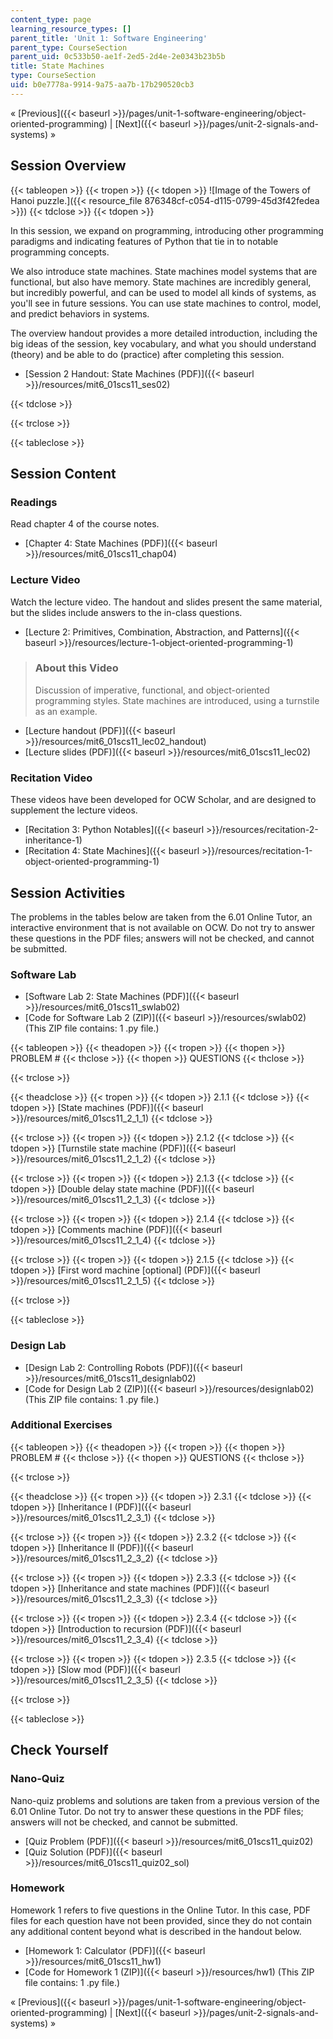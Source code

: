 ```yaml
---
content_type: page
learning_resource_types: []
parent_title: 'Unit 1: Software Engineering'
parent_type: CourseSection
parent_uid: 0c533b50-ae1f-2ed5-2d4e-2e0343b23b5b
title: State Machines
type: CourseSection
uid: b0e7778a-9914-9a75-aa7b-17b290520cb3
---
```


« [Previous]({{< baseurl >}}/pages/unit-1-software-engineering/object-oriented-programming) | [Next]({{< baseurl >}}/pages/unit-2-signals-and-systems) »

Session Overview
----------------

{{< tableopen >}}
{{< tropen >}}
{{< tdopen >}}
![Image of the Towers of Hanoi puzzle.]({{< resource_file 876348cf-c054-d115-0799-45d3f42fedea >}})
{{< tdclose >}}
{{< tdopen >}}


In this session, we expand on programming, introducing other programming paradigms and indicating features of Python that tie in to notable programming concepts.

We also introduce state machines. State machines model systems that are functional, but also have memory. State machines are incredibly general, but incredibly powerful, and can be used to model all kinds of systems, as you'll see in future sessions. You can use state machines to control, model, and predict behaviors in systems.

The overview handout provides a more detailed introduction, including the big ideas of the session, key vocabulary, and what you should understand (theory) and be able to do (practice) after completing this session.

*   [Session 2 Handout: State Machines (PDF)]({{< baseurl >}}/resources/mit6_01scs11_ses02)


{{< tdclose >}}

{{< trclose >}}

{{< tableclose >}}

Session Content
---------------

### Readings

Read chapter 4 of the course notes.

*   [Chapter 4: State Machines (PDF)]({{< baseurl >}}/resources/mit6_01scs11_chap04)

### Lecture Video

Watch the lecture video. The handout and slides present the same material, but the slides include answers to the in-class questions.

*   [Lecture 2: Primitives, Combination, Abstraction, and Patterns]({{< baseurl >}}/resources/lecture-1-object-oriented-programming-1)

> ### About this Video
> 
> Discussion of imperative, functional, and object-oriented programming styles. State machines are introduced, using a turnstile as an example.

*   [Lecture handout (PDF)]({{< baseurl >}}/resources/mit6_01scs11_lec02_handout)
*   [Lecture slides (PDF)]({{< baseurl >}}/resources/mit6_01scs11_lec02)

### Recitation Video

These videos have been developed for OCW Scholar, and are designed to supplement the lecture videos.

*   [Recitation 3: Python Notables]({{< baseurl >}}/resources/recitation-2-inheritance-1)
*   [Recitation 4: State Machines]({{< baseurl >}}/resources/recitation-1-object-oriented-programming-1)

Session Activities
------------------

The problems in the tables below are taken from the 6.01 Online Tutor, an interactive environment that is not available on OCW. Do not try to answer these questions in the PDF files; answers will not be checked, and cannot be submitted.

### Software Lab

*   [Software Lab 2: State Machines (PDF)]({{< baseurl >}}/resources/mit6_01scs11_swlab02)
*   [Code for Software Lab 2 (ZIP)]({{< baseurl >}}/resources/swlab02) (This ZIP file contains: 1 .py file.)

{{< tableopen >}}
{{< theadopen >}}
{{< tropen >}}
{{< thopen >}}
PROBLEM #
{{< thclose >}}
{{< thopen >}}
QUESTIONS
{{< thclose >}}

{{< trclose >}}

{{< theadclose >}}
{{< tropen >}}
{{< tdopen >}}
2.1.1
{{< tdclose >}}
{{< tdopen >}}
[State machines (PDF)]({{< baseurl >}}/resources/mit6_01scs11_2_1_1)
{{< tdclose >}}

{{< trclose >}}
{{< tropen >}}
{{< tdopen >}}
2.1.2
{{< tdclose >}}
{{< tdopen >}}
[Turnstile state machine (PDF)]({{< baseurl >}}/resources/mit6_01scs11_2_1_2)
{{< tdclose >}}

{{< trclose >}}
{{< tropen >}}
{{< tdopen >}}
2.1.3
{{< tdclose >}}
{{< tdopen >}}
[Double delay state machine (PDF)]({{< baseurl >}}/resources/mit6_01scs11_2_1_3)
{{< tdclose >}}

{{< trclose >}}
{{< tropen >}}
{{< tdopen >}}
2.1.4
{{< tdclose >}}
{{< tdopen >}}
[Comments machine (PDF)]({{< baseurl >}}/resources/mit6_01scs11_2_1_4)
{{< tdclose >}}

{{< trclose >}}
{{< tropen >}}
{{< tdopen >}}
2.1.5
{{< tdclose >}}
{{< tdopen >}}
[First word machine \[optional\] (PDF)]({{< baseurl >}}/resources/mit6_01scs11_2_1_5)
{{< tdclose >}}

{{< trclose >}}

{{< tableclose >}}

### Design Lab

*   [Design Lab 2: Controlling Robots (PDF)]({{< baseurl >}}/resources/mit6_01scs11_designlab02)
*   [Code for Design Lab 2 (ZIP)]({{< baseurl >}}/resources/designlab02) (This ZIP file contains: 1 .py file.)

### Additional Exercises

{{< tableopen >}}
{{< theadopen >}}
{{< tropen >}}
{{< thopen >}}
PROBLEM #
{{< thclose >}}
{{< thopen >}}
QUESTIONS
{{< thclose >}}

{{< trclose >}}

{{< theadclose >}}
{{< tropen >}}
{{< tdopen >}}
2.3.1
{{< tdclose >}}
{{< tdopen >}}
[Inheritance I (PDF)]({{< baseurl >}}/resources/mit6_01scs11_2_3_1)
{{< tdclose >}}

{{< trclose >}}
{{< tropen >}}
{{< tdopen >}}
2.3.2
{{< tdclose >}}
{{< tdopen >}}
[Inheritance II (PDF)]({{< baseurl >}}/resources/mit6_01scs11_2_3_2)
{{< tdclose >}}

{{< trclose >}}
{{< tropen >}}
{{< tdopen >}}
2.3.3
{{< tdclose >}}
{{< tdopen >}}
[Inheritance and state machines (PDF)]({{< baseurl >}}/resources/mit6_01scs11_2_3_3)
{{< tdclose >}}

{{< trclose >}}
{{< tropen >}}
{{< tdopen >}}
2.3.4
{{< tdclose >}}
{{< tdopen >}}
[Introduction to recursion (PDF)]({{< baseurl >}}/resources/mit6_01scs11_2_3_4)
{{< tdclose >}}

{{< trclose >}}
{{< tropen >}}
{{< tdopen >}}
2.3.5
{{< tdclose >}}
{{< tdopen >}}
[Slow mod (PDF)]({{< baseurl >}}/resources/mit6_01scs11_2_3_5)
{{< tdclose >}}

{{< trclose >}}

{{< tableclose >}}

Check Yourself
--------------

### Nano-Quiz

Nano-quiz problems and solutions are taken from a previous version of the 6.01 Online Tutor. Do not try to answer these questions in the PDF files; answers will not be checked, and cannot be submitted.

*   [Quiz Problem (PDF)]({{< baseurl >}}/resources/mit6_01scs11_quiz02)
*   [Quiz Solution (PDF)]({{< baseurl >}}/resources/mit6_01scs11_quiz02_sol)

### Homework

Homework 1 refers to five questions in the Online Tutor. In this case, PDF files for each question have not been provided, since they do not contain any additional content beyond what is described in the handout below.

*   [Homework 1: Calculator (PDF)]({{< baseurl >}}/resources/mit6_01scs11_hw1)
*   [Code for Homework 1 (ZIP)]({{< baseurl >}}/resources/hw1) (This ZIP file contains: 1 .py file.)

« [Previous]({{< baseurl >}}/pages/unit-1-software-engineering/object-oriented-programming) | [Next]({{< baseurl >}}/pages/unit-2-signals-and-systems) »